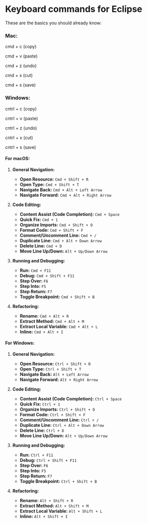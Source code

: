 # Keyboard commands for Eclipse

These are the basics you should already know:

### Mac:

cmd + c (copy)

cmd + v (paste)

cmd + z (undo)

cmd + x (cut)

cmd + s (save)

### Windows:

cntrl + c (copy)

cntrl + v (paste)

cntrl + z (undo)

cntrl + x (cut)

cntrl + s (save)

#### For macOS:

1. **General Navigation:**

   - **Open Resource:** `Cmd + Shift + R`
   - **Open Type:** `Cmd + Shift + T`
   - **Navigate Back:** `Cmd + Alt + Left Arrow`
   - **Navigate Forward:** `Cmd + Alt + Right Arrow`

2. **Code Editing:**

   - **Content Assist (Code Completion):** `Cmd + Space`
   - **Quick Fix:** `Cmd + 1`
   - **Organize Imports:** `Cmd + Shift + O`
   - **Format Code:** `Cmd + Shift + F`
   - **Comment/Uncomment Line:** `Cmd + /`
   - **Duplicate Line:** `Cmd + Alt + Down Arrow`
   - **Delete Line:** `Cmd + D`
   - **Move Line Up/Down:** `Alt + Up/Down Arrow`

3. **Running and Debugging:**

   - **Run:** `Cmd + F11`
   - **Debug:** `Cmd + Shift + F11`
   - **Step Over:** `F6`
   - **Step Into:** `F5`
   - **Step Return:** `F7`
   - **Toggle Breakpoint:** `Cmd + Shift + B`

4. **Refactoring:**
   - **Rename:** `Cmd + Alt + R`
   - **Extract Method:** `Cmd + Alt + M`
   - **Extract Local Variable:** `Cmd + Alt + L`
   - **Inline:** `Cmd + Alt + I`

#### For Windows:

1. **General Navigation:**

   - **Open Resource:** `Ctrl + Shift + R`
   - **Open Type:** `Ctrl + Shift + T`
   - **Navigate Back:** `Alt + Left Arrow`
   - **Navigate Forward:** `Alt + Right Arrow`

2. **Code Editing:**

   - **Content Assist (Code Completion):** `Ctrl + Space`
   - **Quick Fix:** `Ctrl + 1`
   - **Organize Imports:** `Ctrl + Shift + O`
   - **Format Code:** `Ctrl + Shift + F`
   - **Comment/Uncomment Line:** `Ctrl + /`
   - **Duplicate Line:** `Ctrl + Alt + Down Arrow`
   - **Delete Line:** `Ctrl + D`
   - **Move Line Up/Down:** `Alt + Up/Down Arrow`

3. **Running and Debugging:**

   - **Run:** `Ctrl + F11`
   - **Debug:** `Ctrl + Shift + F11`
   - **Step Over:** `F6`
   - **Step Into:** `F5`
   - **Step Return:** `F7`
   - **Toggle Breakpoint:** `Ctrl + Shift + B`

4. **Refactoring:**
   - **Rename:** `Alt + Shift + R`
   - **Extract Method:** `Alt + Shift + M`
   - **Extract Local Variable:** `Alt + Shift + L`
   - **Inline:** `Alt + Shift + I`
